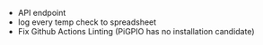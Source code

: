 -   API endpoint
-   log every temp check to spreadsheet
-   Fix Github Actions Linting (PiGPIO has no installation candidate)
